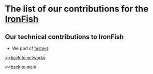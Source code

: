 # The list of our contributions for the [IronFish](https://ironfish.network/)

## Our technical contributions to IronFish

- We part of [testnet](https://testnet.ironfish.network/users/2133)


[<<back to networks](https://github.com/nq4-net/entrance/tree/main/networks)

[<<back to main](https://github.com/nq4-net/entrance)